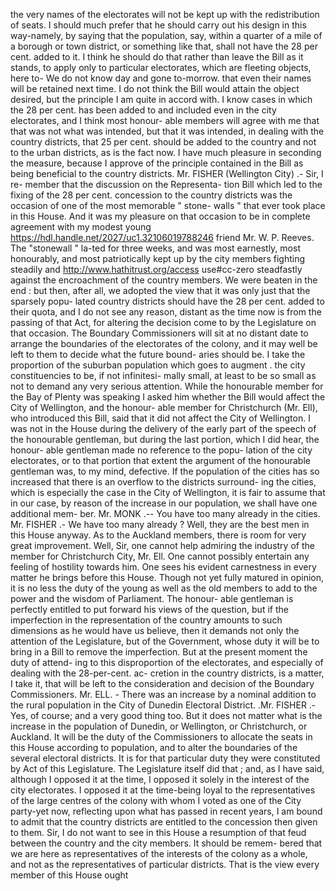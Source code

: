 the very names of the electorates will not be kept up with the redistribution of seats. I should much prefer that he should carry out his design in this way-namely, by saying that the population, say, within a quarter of a mile of a borough or town district, or something like that, shall not have the 28 per cent. added to it. I think he should do that rather than leave the Bill as it stands, to apply only to particular electorates, which are fleeting objects, here to- We do not know day and gone to-morrow. that even their names will be retained next time. I do not think the Bill would attain the object desired, but the principle I am quite in accord with. I know cases in which the 28 per cent. has been added to and included even in the city electorates, and I think most honour- able members will agree with me that that was not what was intended, but that it was intended, in dealing with the country districts, that 25 per cent. should be added to the country and not to the urban districts, as is the fact now. I have much pleasure in seconding the measure, because I approve of the principle contained in the Bill as being beneficial to the country districts. Mr. FISHER (Wellington City) .- Sir, I re- member that the discussion on the Representa- tion Bill which led to the fixing of the 28 per cent. concession to the country districts was the occasion of one of the most memorable " stone- walls " that ever took place in this House. And it was my pleasure on that occasion to be in complete agreement with my modest young https://hdl.handle.net/2027/uc1.32106019788246 friend Mr. W. P. Reeves. The "stonewall " la-ted for three weeks, and was most earnestly, most honourably, and most patriotically kept up by the city members fighting steadily and http://www.hathitrust.org/access use#cc-zero steadfastly against the encroachment of the country members. We were beaten in the end : but then, after all, we adopted the view that it was only just that the sparsely popu- lated country districts should have the 28 per cent. added to their quota, and I do not see any reason, distant as the time now is from the passing of that Act, for altering the decision come to by the Legislature on that occasion. The Boundary Commissioners will sit at no distant date to arrange the boundaries of the electorates of the colony, and it may well be left to them to decide what the future bound- aries should be. I take the proportion of the suburban population which goes to augment . the city constituencies to be, if not infinitesi- mally small, at least to be so small as not to demand any very serious attention. While the honourable member for the Bay of Plenty was speaking I asked him whether the Bill would affect the City of Wellington, and the honour- able member for Christchurch (Mr. Ell), who introduced this Bill, said that it did not affect the City of Wellington. I was not in the House during the delivery of the early part of the speech of the honourable gentleman, but during the last portion, which I did hear, the honour- able gentleman made no reference to the popu- lation of the city electorates, or to that portion that extent the argument of the honourable gentleman was, to my mind, defective. If the population of the cities has so increased that there is an overflow to the districts surround- ing the cities, which is especially the case in the City of Wellington, it is fair to assume that in our case, by reason of the increase in our population, we shall have one additional mem- ber. Mr. MONK .-- You have too many already in the cities. Mr. FISHER .- We have too many already ? Well, they are the best men in this House anyway. As to the Auckland members, there is room for very great improvement. Well, Sir, one cannot help admiring the industry of the member for Christchurch City, Mr. Ell. One cannot possibly entertain any feeling of hostility towards him. One sees his evident carnestness in every matter he brings before this House. Though not yet fully matured in opinion, it is no less the duty of the young as well as the old members to add to the power and the wisdom of Parliament. The honour- able gentleman is perfectly entitled to put forward his views of the question, but if the imperfection in the representation of the country amounts to such dimensions as he would have us believe, then it demands not only the attention of the Legislature, but of the Government, whose duty it will be to bring in a Bill to remove the imperfection. But at the present moment the duty of attend- ing to this disproportion of the electorates, and especially of dealing with the 28-per-cent. ac- cretion in the country districts, is a matter, I take it, that will be left to the consideration and decision of the Boundary Commissioners. Mr. ELL. - There was an increase by a nominal addition to the rural population in the City of Dunedin Electoral District. .Mr. FISHER .- Yes, of course; and a very good thing too. But it does not matter what is the increase in the population of Dunedin, or Wellington, or Christchurch, or Auckland. It will be the duty of the Commissioners to allocate the seats in this House according to population, and to alter the boundaries of the several electoral districts. It is for that particular duty they were constituted by Act of this Legislature. The Legislature itself did that ; and, as I have said, although I opposed it at the time, I opposed it solely in the interest of the city electorates. I opposed it at the time-being loyal to the representatives of the large centres of the colony with whom I voted as one of the City party-yet now, reflecting upon what has passed in recent years, I am bound to admit that the country districts are entitled to the concession then given to them. Sir, I do not want to see in this House a resumption of that feud between the country and the city members. It should be remem- bered that we are here as representatives of the interests of the colony as a whole, and not as the representatives of particular districts. That is the view every member of this House ought 